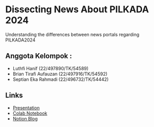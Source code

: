 # Dissecting News About PILKADA 2024
Understanding the differences between news portals regarding PILKADA2024

## Anggota Kelompok :
- Luthfi Hanif (22/497890/TK/54589)
- Brian Tirafi Aufauzan (22/497916/TK/54592)
- Septian Eka Rahmadi (22/496732/TK/54442)

## Links
- [Presentation](https://www.wikipedia.org/)
- [Colab Notebook](https://www.wikipedia.org/)
- [Notion Blog](https://www.wikipedia.org/)
